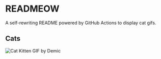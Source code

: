 # READMEOW

A self-rewriting README powered by GitHub Actions to display cat gifs.

## Cats

![Cat Kitten GIF by Demic](https://media3.giphy.com/media/v1.Y2lkPTlhY2QwMmRhd3poOW9ucXIxbmFnZmJob3VsN2Q2dW1qNnpscHMybm5lamZkMzJiaiZlcD12MV9naWZzX3NlYXJjaCZjdD1n/3oriO0OEd9QIDdllqo/200.gif)
